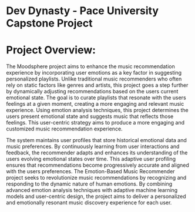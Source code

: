 # Dev Dynasty - Pace University Capstone Project

# Project Overview:
The Moodsphere project aims to enhance the music recommendation experience by incorporating user emotions as a key factor in suggesting personalized playlists. Unlike traditional music recommenders who often rely on static factors like genres and artists, this project goes a step further by dynamically adjusting recommendations based on the users current emotional state. The goal is to curate playlists that resonate with the users feelings at a given moment, creating a more engaging and relevant music experience. Using emotion analysis techniques, this project determines the users present emotional state and suggests music that reflects those feelings. This user-centric strategy aims to produce a more engaging and customized music recommendation experience.

The system maintains user profiles that store historical emotional data and music preferences. By continuously learning from user interactions and feedback, the recommender adapts and enhances its understanding of the users evolving emotional states over time. This adaptive user profiling ensures that recommendations become progressively accurate and aligned with the users preferences. The Emotion-Based Music Recommender project seeks to revolutionize music recommendations by recognizing and responding to the dynamic nature of human emotions. By combining advanced emotion analysis techniques with adaptive machine learning models and user-centric design, the project aims to deliver a personalized and emotionally resonant music discovery experience for each user.
